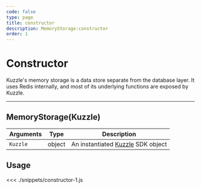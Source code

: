```yaml
---
code: false
type: page
title: constructor
description: MemoryStorage:constructor
order: 1
---
```


# Constructor

Kuzzle's memory storage is a data store separate from the database layer.
It uses Redis internally, and most of its underlying functions are exposed by Kuzzle.

---

## MemoryStorage(Kuzzle)

| Arguments | Type   | Description                                           |
| --------- | ------ | ----------------------------------------------------- |
| `Kuzzle`  | object | An instantiated [Kuzzle](/sdk/js/5/core-classes/kuzzle) SDK object |

## Usage

<<< ./snippets/constructor-1.js
